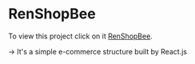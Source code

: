 # RenShopBee

To view this project click on it [RenShopBee](https://renoshop-bee.netlify.app/).

-> It's a simple e-commerce structure built by React.js
